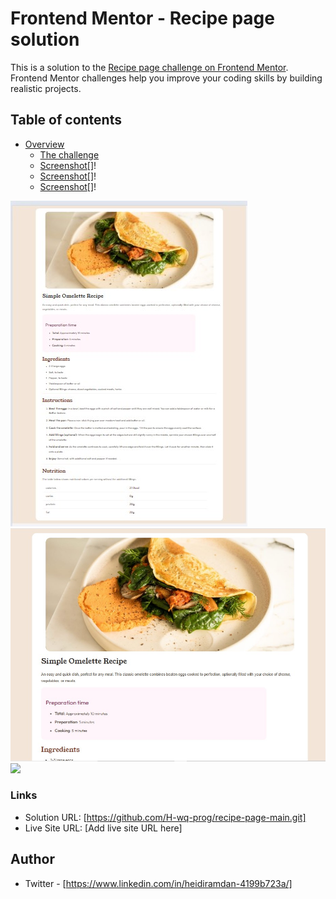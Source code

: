 # Frontend Mentor - Recipe page solution

This is a solution to the [Recipe page challenge on Frontend Mentor](https://www.frontendmentor.io/challenges/recipe-page-KiTsR8QQKm). Frontend Mentor challenges help you improve your coding skills by building realistic projects. 

## Table of contents

- [Overview](ease)
  - [The challenge](recipe-page-main)
  - [Screenshot](Screenshot1.jpg/.)[]! 
  - [Screenshot](Screenshot2.jpg/.)[]! 
  - [Screenshot](Screenshot3.jpg/.)[]! 




![](./screenshot1.jpg)
![](./screenshot2.jpg)
![](./screenshot3.jpg)



### Links

- Solution URL: [https://github.com/H-wq-prog/recipe-page-main.git]
- Live Site URL: [Add live site URL here]




## Author


- Twitter - [https://www.linkedin.com/in/heidiramdan-4199b723a/]

